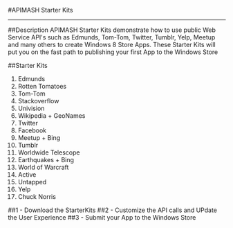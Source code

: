 #APIMASH Starter Kits


----------


##Description
APIMASH Starter Kits demonstrate how to use public Web Service API's such as Edmunds, Tom-Tom, Twitter, Tumblr, Yelp, Meetup and many others to create Windows 8 Store Apps. These Starter Kits will put you on the fast path to publishing your first App to the Windows Store


##Starter Kits

 1. Edmunds
 2. Rotten Tomatoes
 3. Tom-Tom
 4. Stackoverflow
 5. Univision 
 6. Wikipedia + GeoNames
 7. Twitter
 8. Facebook
 9. Meetup + Bing
 10. Tumblr
 11. Worldwide Telescope 
 12. Earthquakes + Bing
 13. World of Warcraft
 14. Active
 15. Untapped
 16. Yelp
 17. Chuck Norris 

##1 - Download the StarterKits
##2 - Customize the API calls and UPdate the User Experience
##3 - Submit your App to the Windows Store
